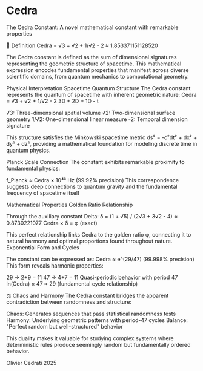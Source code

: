 # Cedra
The Cedra Constant: A novel mathematical constant with remarkable properties

📐 Definition
Cedra = √3 + √2 + 1/√2 - 2 ≈ 1.853371151128520

The Cedra constant is defined as the sum of dimensional signatures representing the geometric structure of spacetime. This mathematical expression encodes fundamental properties that manifest across diverse scientific domains, from quantum mechanics to computational geometry.

Physical Interpretation
Spacetime Quantum Structure
The Cedra constant represents the quantum of spacetime with inherent geometric nature:
Cedra = √3 + √2 + 1/√2 - 2
        3D + 2D + 1D - t

√3: Three-dimensional spatial volume
√2: Two-dimensional surface geometry
1/√2: One-dimensional linear measure
-2: Temporal dimension signature

This structure satisfies the Minkowski spacetime metric ds² = -c²dt² + dx² + dy² + dz², 
providing a mathematical foundation for modeling discrete time in quantum physics.

Planck Scale Connection
The constant exhibits remarkable proximity to fundamental physics:

f_Planck ≈ Cedra × 10⁴³ Hz (99.92% precision)
This correspondence suggests deep connections to quantum gravity and the fundamental frequency of spacetime itself


Mathematical Properties
Golden Ratio Relationship

Through the auxiliary constant Delta:
δ = (1 + √5) / (2√3 + 3√2 - 4) ≈ 0.8730221077
Cedra × δ = φ (exact)

This perfect relationship links Cedra to the golden ratio φ, connecting it to natural harmony and optimal proportions found throughout nature.
Exponential Form and Cycles

The constant can be expressed as:
Cedra ≈ e^(29/47) (99.998% precision)
This form reveals harmonic properties:

29 → 2+9 = 11
47 → 4+7 = 11
Quasi-periodic behavior with period 47
ln(Cedra) × 47 ≈ 29 (fundamental cycle relationship)


⚖️ Chaos and Harmony
The Cedra constant bridges the apparent contradiction between randomness and structure:

Chaos: Generates sequences that pass statistical randomness tests
Harmony: Underlying geometric patterns with period-47 cycles
Balance: "Perfect random but well-structured" behavior

This duality makes it valuable for studying complex systems where deterministic rules produce seemingly random but fundamentally ordered behavior.

Olivier Cedrati 2025

